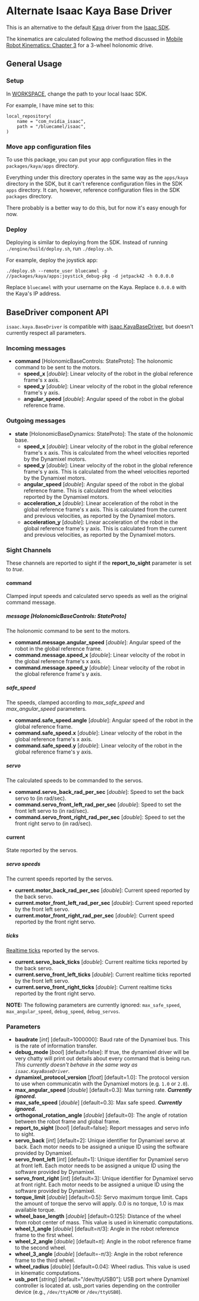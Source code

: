 # Alternate Isaac Kaya Base Driver

This is an alternative to the default [Kaya](https://docs.nvidia.com/isaac/isaac/doc/tutorials/assemble_kaya.html) driver from the [Isaac SDK](https://developer.nvidia.com/isaac-sdk).

The kinematics are calculated following the method discussed in [Mobile Robot Kinematics: Chapter 3](http://www.cs.cmu.edu/~rasc/Download/AMRobots3.pdf) for a 3-wheel holonomic drive.

## General Usage

### Setup

In [WORKSPACE](https://github.com/bluecamel/isaac-kaya/blob/master/WORKSPACE#L34), change the path to your local Isaac SDK.

For example, I have mine set to this:
```
local_repository(
    name = "com_nvidia_isaac",
    path = "/bluecamel/isaac",
)
```

### Move app configuration files

To use this package, you can put your app configuration files in the `packages/kaya/apps` directory.

Everything under this directory operates in the same way as the `apps/kaya` directory in the SDK, but it can't reference configuration files in the SDK `apps` directory.  It can, however, reference configuration files in the SDK `packages` directory.

There probably is a better way to do this, but for now it's easy enough for now.

### Deploy

Deploying is similar to deploying from the SDK.  Instead of running `./engine/build/deploy.sh`, run `./deploy.sh`.

For example, deploy the joystick app:
```
./deploy.sh --remote_user bluecamel -p //packages/kaya/apps:joystick_debug-pkg -d jetpack42 -h 0.0.0.0
```

Replace `bluecamel` with your username on the Kaya.  Replace `0.0.0.0` with the Kaya's IP address.

## BaseDriver component API

`isaac.kaya.BaseDriver` is compatible with [isaac.KayaBaseDriver](https://docs.nvidia.com/isaac/isaac/doc/component_api.html#isaac-kayabasedriver), but doesn't currently respect all parameters.

### Incoming messages
- **command** [HolonomicBaseControls: StateProto]: The holonomic command to be sent to the motors.
  - **speed_x** [*double*]: Linear velocity of the robot in the global reference frame's x axis.
  - **speed_y** [*double*]: Linear velocity of the robot in the global reference frame's y axis.
  - **angular_speed** [*double*]: Angular speed of the robot in the global reference frame.

### Outgoing messages
- **state** [HolonomicBaseDynamics: StateProto]: The state of the holonomic base.
  - **speed_x** [*double*]: Linear velocity of the robot in the global reference frame's x axis.  This is calculated from the wheel velocities reported by the Dynamixel motors.
  - **speed_y** [*double*]: Linear velocity of the robot in the global reference frame's y axis.  This is calculated from the wheel velocities reported by the Dynamixel motors.
  - **angular_speed** [*double*]: Angular speed of the robot in the global reference frame.  This is calculated from the wheel velocities reported by the Dynamixel motors.
  - **acceleration_x** [*double*]: Linear acceleration of the robot  in the global reference frame's x axis.  This is calculated from the current and previous velocities, as reported by the Dynamixel motors.
  - **acceleration_y** [*double*]: Linear acceleration of the robot  in the global reference frame's y axis.  This is calculated from the current and previous velocities, as reported by the Dynamixel motors.

### Sight Channels
These channels are reported to sight if the **report_to_sight** parameter is set to *true*.

#### command
Clamped input speeds and calculated servo speeds as well as the original command message.

##### message [*HolonomicBaseControls: StateProto*]
The holonomic command to be sent to the motors.
  - **command.message.angular_speed** [*double*]: Angular speed of the robot in the global reference frame.
  - **command.message.speed_x** [*double*]: Linear velocity of the robot in the global reference frame's x axis.
  - **command.message.speed_y** [*double*]: Linear velocity of the robot in the global reference frame's y axis.

##### safe_speed
The speeds, clamped according to *max_safe_speed* and *max_angular_speed* parameters.
  - **command.safe_speed.angle** [*double*]: Angular speed of the robot in the global reference frame.
  - **command.safe_speed.x** [*double*]: Linear velocity of the robot in the global reference frame's x axis.
  - **command.safe_speed.y** [*double*]: Linear velocity of the robot in the global reference frame's y axis.

##### servo
The calculated speeds to be commanded to the servos.
  - **command.servo_back_rad_per_sec** [*double*]: Speed to set the back servo to (in rad/sec).
  - **command.servo_front_left_rad_per_sec** [*double*]: Speed to set the front left servo to (in rad/sec).
  - **command.servo_front_right_rad_per_sec** [*double*]: Speed to set the front right servo to (in rad/sec).

#### current
State reported by the servos.

##### servo speeds
The current speeds reported by the servos.
  - **current.motor_back_rad_per_sec** [*double*]: Current speed reported by the back servo.
  - **current.motor_front_left_rad_per_sec** [*double*]: Current speed reported by the front left servo.
  - **current.motor_front_right_rad_per_sec** [*double*]: Current speed reported by the front right servo.

##### ticks
[Realtime ticks](http://emanual.robotis.com/docs/en/dxl/mx/mx-12w/#realtime-tick) reported by the servos.
  - **current.servo_back_ticks** [*double*]: Current realtime ticks reported by the back servo.
  - **current.servo_front_left_ticks** [*double*]: Current realtime ticks reported by the front left servo.
  - **current.servo_front_right_ticks** [*double*]: Current realtime ticks reported by the front right servo.

**NOTE:** The following parameters are currently ignored: `max_safe_speed`, `max_angular_speed`, `debug_speed`, `debug_servos`.

### Parameters
- **baudrate** [*int*] [default=1000000]: Baud rate of the Dynamixel bus. This is the rate of information transfer.
- **debug_mode** [*bool*] [default=false]: If true, the dynamixel driver will be very chatty will print out details about every command that is being run.  *This currently doesn't behave in the same way as `isaac.KayaBaseDriver`.*
- **dynamixel_protocol_version** [*float*] [default=1.0]: The protocol version to use when communicatin with the Dynamixel motors (e.g. `1.0` or `2.0`).
- **max_angular_speed** [*double*] [default=0.3]: Max turning rate.  **_Currently ignored._**
- **max_safe_speed** [*double*] [default=0.3]: Max safe speed.  **_Currently ignored._**
- **orthogonal_rotation_angle** [*double*] [default=0]: The angle of rotation between the robot frame and global frame.
- **report_to_sight** [*bool*] [default=false]: Report messages and servo info to sight.
- **servo_back** [*int*] [default=2]: Unique identifier for Dynamixel servo at back. Each motor needs to be assigned a unique ID using the software provided by Dynamixel.
- **servo_front_left** [*int*] [default=1]: Unique identifier for Dynamixel servo at front left. Each motor needs to be assigned a unique ID using the software provided by Dynamixel.
- **servo_front_right** [*int*] [default=3]: Unique identifier for Dynamixel servo at front right. Each motor needs to be assigned a unique ID using the software provided by Dynamixel.
- **torque_limit** [*double*] [default=0.5]: Servo maximum torque limit. Caps the amount of torque the servo will apply. 0.0 is no torque, 1.0 is max available torque.
- **wheel_base_length** [*double*] [default=0.125]: Distance of the wheel from robot center of mass. This value is used in kinematic computations.
- **wheel_1_angle** [*double*] [default=$\pi$/3]: Angle in the robot reference frame to the first wheel.
- **wheel_2_angle** [*double*] [default=$\pi$]: Angle in the robot reference frame to the second wheel.
- **wheel_3_angle** [*double*] [default=-$\pi$/3]: Angle in the robot reference frame to the third wheel.
- **wheel_radius** [*double*] [default=0.04]: Wheel radius. This value is used in kinematic computations.
- **usb_port** [*string*] [default="/dev/ttyUSB0"]: USB port where Dynamixel controller is located at. usb_port varies depending on the controller device (e.g., `/dev/ttyACM0` or `/dev/ttyUSB0`).

